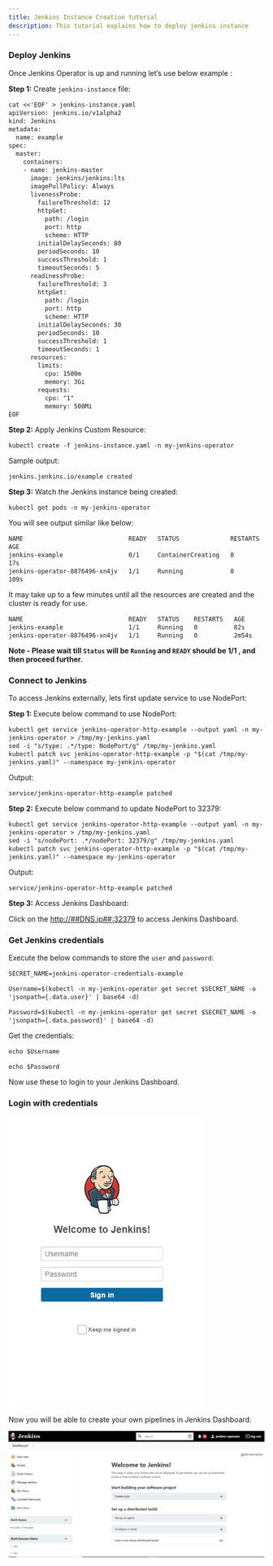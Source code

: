 ```yaml
---
title: Jenkins Instance Creation tutorial
description: This tutorial explains how to deploy jenkins instance
---
```


### Deploy Jenkins

Once Jenkins Operator is up and running let’s use below example :

**Step 1:** Create `jenkins-instance` file:

```execute
cat <<'EOF' > jenkins-instance.yaml
apiVersion: jenkins.io/v1alpha2
kind: Jenkins
metadata:
  name: example
spec:
  master:
    containers:
    - name: jenkins-master
      image: jenkins/jenkins:lts
      imagePullPolicy: Always
      livenessProbe:
        failureThreshold: 12
        httpGet:
          path: /login
          port: http
          scheme: HTTP
        initialDelaySeconds: 80
        periodSeconds: 10
        successThreshold: 1
        timeoutSeconds: 5
      readinessProbe:
        failureThreshold: 3
        httpGet:
          path: /login
          port: http
          scheme: HTTP
        initialDelaySeconds: 30
        periodSeconds: 10
        successThreshold: 1
        timeoutSeconds: 1
      resources:
        limits:
          cpu: 1500m
          memory: 3Gi
        requests:
          cpu: "1"
          memory: 500Mi
EOF
```

**Step 2:** Apply Jenkins Custom Resource:

```execute
kubectl create -f jenkins-instance.yaml -n my-jenkins-operator
```

Sample output:

```
jenkins.jenkins.io/example created
```

**Step 3:** Watch the Jenkins instance being created:

```execute
kubectl get pods -n my-jenkins-operator
```

You will see output similar like below:

```
NAME                             READY   STATUS              RESTARTS   AGE
jenkins-example                  0/1     ContainerCreating   0          17s
jenkins-operator-8876496-xn4jv   1/1     Running             0          109s
```

It may take up to a few minutes until all the resources are created and the cluster is ready for use.

```
NAME                             READY   STATUS    RESTARTS   AGE
jenkins-example                  1/1     Running   0          82s
jenkins-operator-8876496-xn4jv   1/1     Running   0          2m54s
```

**Note - Please wait till `Status` will be `Running` and `READY` should be 1/1 , and then proceed further.**

### Connect to Jenkins

To access Jenkins externally, lets first update service to use NodePort:

**Step 1:** Execute below command to use NodePort:

```execute
kubectl get service jenkins-operator-http-example --output yaml -n my-jenkins-operator > /tmp/my-jenkins.yaml
sed -i "s/type: .*/type: NodePort/g" /tmp/my-jenkins.yaml
kubectl patch svc jenkins-operator-http-example -p "$(cat /tmp/my-jenkins.yaml)" --namespace my-jenkins-operator
```

Output:

```output
service/jenkins-operator-http-example patched
```

**Step 2:** Execute below command to update NodePort to 32379:

```execute
kubectl get service jenkins-operator-http-example --output yaml -n my-jenkins-operator > /tmp/my-jenkins.yaml
sed -i "s/nodePort: .*/nodePort: 32379/g" /tmp/my-jenkins.yaml
kubectl patch svc jenkins-operator-http-example -p "$(cat /tmp/my-jenkins.yaml)" --namespace my-jenkins-operator
```

Output:

```output
service/jenkins-operator-http-example patched
```
**Step 3:** Access Jenkins Dashboard:

Click on the <a href="http://##DNS.ip##:32379" target="_blank">http://##DNS.ip##:32379</a> to access Jenkins Dashboard.

### Get Jenkins credentials

Execute the below commands to store the `user` and `password`:

```execute
SECRET_NAME=jenkins-operator-credentials-example
```

```execute
Username=$(kubectl -n my-jenkins-operator get secret $SECRET_NAME -o 'jsonpath={.data.user}' | base64 -d)
```

```execute
Password=$(kubectl -n my-jenkins-operator get secret $SECRET_NAME -o 'jsonpath={.data.password}' | base64 -d)
```

Get the credentials:

```execute
echo $Username
```

```execute
echo $Password
```

Now use these to login to your Jenkins Dashboard.

### Login with credentials

![](_images/jenkins-login.png)

Now you will be able to create your own pipelines in Jenkins Dashboard.

![](_images/dashboard.png)

